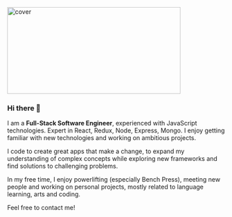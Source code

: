 
<img src="https://www.learnreligions.com/thmb/ti0PiJBc-jq1H65GUcJlPv1ikuk=/1879x1409/smart/filters:no_upscale()/GettyImages-986460262-5c01b5b446e0fb000114d715.jpg" alt="cover" width="400" height="200"> 

### Hi there 👋

I am a <b>Full-Stack Software Engineer</b>, experienced with JavaScript technologies. Expert in React, Redux, Node, Express, Mongo. I enjoy getting familiar with new technologies and working on ambitious projects.

I code to create great apps that make a change, to expand my understanding of complex concepts while exploring new frameworks and find solutions to challenging problems.

In my free time, I enjoy powerlifting (especially Bench Press), meeting new people and working on personal projects, mostly related to language learning, arts and coding. 

Feel free to contact me!
